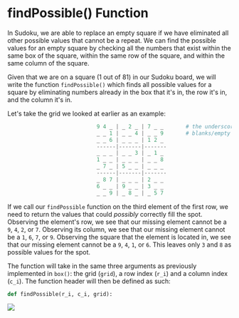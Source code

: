 <!--title={Working within a square: findPossible()}-->

<!--badges={Algorithmns:60}-->

<!--concepts{Indexing 2D Lists}-->

# findPossible() Function

In Sudoku, we are able to replace an empty square if we have eliminated all other possible values that cannot be a repeat. We can find the possible values for an empty square by checking all the numbers that exist within the same box of the square, within the same row of the square, and within the same column of the square.

Given that we are on a square (1 out of 81) in our Sudoku board, we will write the function `findPossible()` which finds all possible values for a square by eliminating numbers already in the box that it's in, the row it's in, and the column it's in. 

Let's take the grid we looked at earlier as an example:

```python
                            9 4 _ | _ 2 _ | 7 _ _		# the underscores (_) represent
                            _ _ 1 | _ _ 4 | _ _ 9		# blanks/empty on the Sudoku board
                            _ _ 6 | _ _ _ | 1 2 _	
                            ------|-------|-------
                            _ _ _ | _ _ 3 | _ 1 _
                            1 _ _ | _ _ _ | _ _ 8
                            _ 7 _ | 5 _ _ | _ _ _
                            ------|-------|-------
                            _ 8 7 | _ _ _ | 2 _ _
                            6 _ _ | 9 _ _ | 3 _ _
                            _ _ 9 | _ 8 _ | _ 5 7
```

If we call our `findPossible` function on the third element of the first row, we need to return the values that could *possibly* correctly fill the spot. Observing the element's row, we see that our missing element cannot be a `9`, `4`, `2`, or `7`. Observing its column, we see that our missing element cannot be a `1`, `6`, `7`, or `9`. Observing the square that the element is located in, we see that our missing element cannot be a `9`, `4`, `1`, or `6`. This leaves only `3` and `8` as possible values for the spot.

The function will take in the same three arguments as previously implemented in `box()`: the grid (`grid`), a row index (`r_i`) and a column index (`c_i`). The function header will then be defined as such:

```python
def findPossible(r_i, c_i, grid):
```



![](https://encrypted-tbn0.gstatic.com/images?q=tbn:ANd9GcTxNi7P0WdE1ReWtpN8e0k9dAFzBDzS4Vb08JCbTCmM-yECn3ES)



